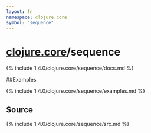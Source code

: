 ```yaml
---
layout: fn
namespace: clojure.core
symbol: "sequence"
---
```


# [clojure.core](../)/sequence

{% include 1.4.0/clojure.core/sequence/docs.md %}

##Examples

{% include 1.4.0/clojure.core/sequence/examples.md %}
## Source
{% include 1.4.0/clojure.core/sequence/src.md %}

